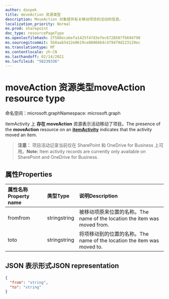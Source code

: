 ```yaml
---
author: daspek
title: moveAction 资源类型
description: MoveAction 对象提供有关移动项目的活动的信息。
localization_priority: Normal
ms.prod: sharepoint
doc_type: resourcePageType
ms.openlocfilehash: 2f588ecabefa1425f47d3efec6728587fb694798
ms.sourcegitcommit: 5b0aab5422e0619ce8806664c479479d223129ec
ms.translationtype: MT
ms.contentlocale: zh-CN
ms.lasthandoff: 02/14/2021
ms.locfileid: "50239336"
---
```

# <a name="moveaction-resource-type"></a><span data-ttu-id="43746-103">moveAction 资源类型</span><span class="sxs-lookup"><span data-stu-id="43746-103">moveAction resource type</span></span>

<span data-ttu-id="43746-104">命名空间：microsoft.graph</span><span class="sxs-lookup"><span data-stu-id="43746-104">Namespace: microsoft.graph</span></span>

<span data-ttu-id="43746-105">itemActivity 上 **存在 moveAction** [][activity]资源表示活动移动了项目。</span><span class="sxs-lookup"><span data-stu-id="43746-105">The presence of the **moveAction** resource on an [**itemActivity**][activity] indicates that the activity moved an item.</span></span>

><span data-ttu-id="43746-106">**注意：** 项目活动记录当前仅在 SharePoint 和 OneDrive for Business 上可用。</span><span class="sxs-lookup"><span data-stu-id="43746-106">**Note:** Item activity records are currently only available on SharePoint and OneDrive for Business.</span></span>

[activity]: itemactivity.md

## <a name="properties"></a><span data-ttu-id="43746-107">属性</span><span class="sxs-lookup"><span data-stu-id="43746-107">Properties</span></span>

| <span data-ttu-id="43746-108">属性名称</span><span class="sxs-lookup"><span data-stu-id="43746-108">Property name</span></span> | <span data-ttu-id="43746-109">类型</span><span class="sxs-lookup"><span data-stu-id="43746-109">Type</span></span>   | <span data-ttu-id="43746-110">说明</span><span class="sxs-lookup"><span data-stu-id="43746-110">Description</span></span>
|:--------------|:-------|:----------------------------------------------------
| <span data-ttu-id="43746-111">from</span><span class="sxs-lookup"><span data-stu-id="43746-111">from</span></span>          | <span data-ttu-id="43746-112">string</span><span class="sxs-lookup"><span data-stu-id="43746-112">string</span></span> | <span data-ttu-id="43746-113">被移动项原来位置的名称。</span><span class="sxs-lookup"><span data-stu-id="43746-113">The name of the location the item was moved from.</span></span>
| <span data-ttu-id="43746-114">to</span><span class="sxs-lookup"><span data-stu-id="43746-114">to</span></span>            | <span data-ttu-id="43746-115">string</span><span class="sxs-lookup"><span data-stu-id="43746-115">string</span></span> | <span data-ttu-id="43746-116">将项移动到的位置的名称。</span><span class="sxs-lookup"><span data-stu-id="43746-116">The name of the location the item was moved to.</span></span>

## <a name="json-representation"></a><span data-ttu-id="43746-117">JSON 表示形式</span><span class="sxs-lookup"><span data-stu-id="43746-117">JSON representation</span></span>

<!-- {
  "blockType": "resource",
  "optionalProperties": [ ],
  "@type": "microsoft.graph.moveAction"
}-->

```json
{
  "from": "string",
  "to": "string"
}
```

<!--
{
  "type": "#page.annotation",
  "description": "The MoveAction object provides information about an activity that moved an item.",
  "keywords": "activities,activity,action,move,moved",
  "section": "documentation",
  "tocPath": "Resources/MoveAction",
  "suppressions": []
}
-->

